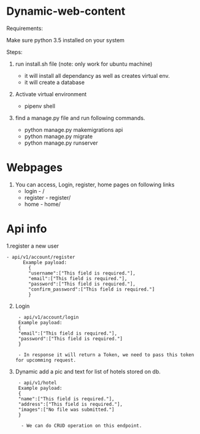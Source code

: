 # Dynamic-web-content

Requirements:

Make sure python 3.5 installed on your system

Steps:

1. run install.sh file (note: only work for ubuntu machine)
    - it will install all dependancy as well as creates virtual env.
    - it will create a database

2. Activate virtual environment
    - pipenv shell

3. find a manage.py file and run following commands.

    - python manage.py makemigrations api
    - python manage.py migrate
    - python manage.py runserver
    

# Webpages

1. You can access, Login, register, home pages on following links
	* login - /
	* register - register/
	* home - home/


# Api info

1.register a new user

    - api/v1/account/register
          Example payload:
            {
            "username":["This field is required."],
            "email":["This field is required."],
            "password":["This field is required."],
            "confirm_password":["This field is required."]
            }
    
2. Login

		- api/v1/account/login
		Example payload:
		{
		"email":["This field is required."],
		"password":["This field is required."]
		}

		- In response it will return a Token, we need to pass this token for upcomming request.


3. Dynamic add a pic and text for list of hotels stored on db.

	    - api/v1/hotel
		Example payload:
		{
		"name":["This field is required."],
		"address":["This field is required."],
		"images":["No file was submitted."]
		}

	     - We can do CRUD operation on this endpoint.
